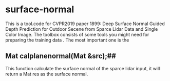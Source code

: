 # surface-normal
This is a tool.code for CVPR2019 paper 1899: Deep Surface Normal Guided Depth Prediction for Outdoor Secene from Sparce Lidar Data and Single Color Image.
The toolbox consists of some tools you might need for preparing the training data .
The most important one is the  
## Mat calplanenormal(Mat &src);##
This function calculate the surface normal of the sparce lidar input, it will return a Mat res as the surface normal.
